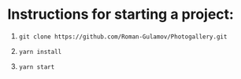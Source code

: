 # Instructions for starting a project:

1. `git clone https://github.com/Roman-Gulamov/Photogallery.git`

2. `yarn install`

3. `yarn start`
